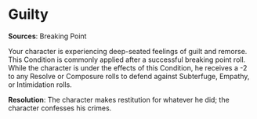 # Guilty
**Sources**: Breaking Point

Your character is experiencing deep-seated feelings of guilt
and remorse. This Condition is commonly applied after a
successful breaking point roll. While the character is under
the effects of this Condition, he receives a -2 to any Resolve
or Composure rolls to defend against Subterfuge, Empathy,
or Intimidation rolls.

**Resolution**: The character makes restitution for whatever
he did; the character confesses his crimes.